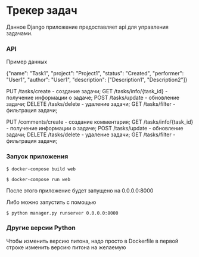 # Трекер задач

Данное Django приложение предоставляет api для управления задачами.

### API

Пример данных

{"name": "Task1",
 "project": "Project1",
 "status": "Created",
 "performer": "User1",
 "author": "User1",
 "description": \["Description1", "Description2"\]}

PUT /tasks/create - создание задачи;
GET /tasks/info/{task_id} - получение информации о задаче;
POST /tasks/update - обновление задачи;
DELETE /tasks/delete - удаление задачи;
GET /tasks/filter - фильтрация задачи;

PUT /comments/create - создание комментария;
GET /tasks/info/{task_id} - получение информации о задаче;
POST /tasks/update - обновление задачи;
DELETE /tasks/delete - удаление задачи;
GET /tasks/filter - фильтрация задачи;

### Запуск приложения

`$ docker-compose build web`

`$ docker-compose run web`

После этого приложение будет запущено на 0.0.0.0:8000

Либо можно запустить с помощью

`$ python manager.py runserver 0.0.0.0:8000`

### Другие версии Python

Чтобы изменить версию питона, надо просто в Dockerfile в первой строке изменить версию питона на желаемую
